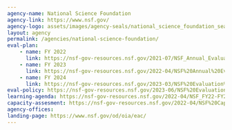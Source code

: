 ```yaml
---
agency-name: National Science Foundation
agency-link: https://www.nsf.gov/
agency-logo: assets/images/agency-seals/national_science_foundation_seal.png
layout: agency
permalink: /agencies/national-science-foundation/ 
eval-plan:
    - name: FY 2022
      link: https://nsf-gov-resources.nsf.gov/2021-07/NSF_Annual_Evaluation_Plan_FY22.pdf
    - name: FY 2023
      link: https://nsf-gov-resources.nsf.gov/2022-04/NSF%20Annual%20Evaluation%20Plan%20FY2023%20Final.pdf
    - name: FY 2024
      link: https://nsf-gov-resources.nsf.gov/2023-03/NSF%20Evaluation%20Plan%20FY%202024%20FINAL.pdf?VersionId=Iu6pR7KVwlGcNWiEUFlTbHyHpVT_ZEKf
eval-policy: https://nsf-gov-resources.nsf.gov/2023-06/NSF%20Evaluation%20Policy_April%202023%20%281%29.pdf?VersionId=2ZEPWaZTRBxOvOMH2F7qpVtMP7XJgSo_
learning-agenda: https://nsf-gov-resources.nsf.gov/2022-04/NSF_FY22-FY26%20Learning%20Agenda%20Final.pdf
capacity-assesment: https://nsf-gov-resources.nsf.gov/2022-04/NSF%20Capacity%20Assessment%20Report%20Final%20March%202022.pdf
agency-offices:
landing-page: https://www.nsf.gov/od/oia/eac/
---
```

